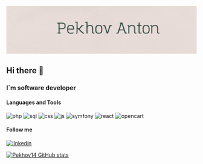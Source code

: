

[![Header](https://github.com/Pekhov14/Pekhov14/blob/main/assets/header.jpeg)](https://www.linkedin.com/in/anton-pekhov/)


## Hi there 👋
### I`m software developer


#### Languages and Tools
![php](https://img.shields.io/badge/PHP-090909?style=for-the-badge&logo=php)
![sql](https://img.shields.io/badge/SQL-090909?style=for-the-badge&logo=postgresql)
![css](https://img.shields.io/badge/html/css-090909?style=for-the-badge)
![js](https://img.shields.io/badge/JS-090909?style=for-the-badge&logo=javascript)
![symfony](https://img.shields.io/badge/symfony-090909?style=for-the-badge&logo=symfony)
![react](https://img.shields.io/badge/react-090909?style=for-the-badge&logo=react)
![opencart](https://img.shields.io/badge/opencart-090909?style=for-the-badge)

#### Follow me
[![linkedin](https://img.shields.io/badge/Linkedin-090909?style=for-the-badge&logo=linkedin&logoColor=007BB6)](https://www.linkedin.com/in/anton-pekhov)

[![Pekhov14 GitHub stats](https://github-readme-stats.vercel.app/api?username=Pekhov14)](https://github.com/anuraghazra/github-readme-stats)
